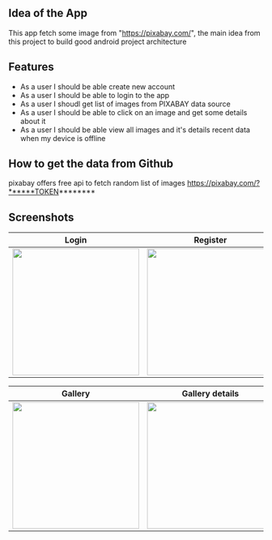 ## Idea of the App 
This app fetch some image from "https://pixabay.com/", the main idea from this project to build good android project architecture

## Features
* As a user I should be able create new account
* As a user I should be able to login to the app
* As a user I shoudl get list of images from PIXABAY data source
* As a user I should be able to click on an image and get some details about it
* As a user I should be able view all images and it's details recent data when my device is offline

## How to get the data from Github 
pixabay offers free api to fetch random list of images 
https://pixabay.com/?******TOKEN********


## Screenshots

| Login      | Register    |
|------------|-------------|
| <img src="https://firebasestorage.googleapis.com/v0/b/statistics-wallboard.appspot.com/o/device-2020-02-02-170438.png?alt=media&token=2cb2d26b-c583-4329-927d-c9ea201a9d74" width="250"> | <img src="https://firebasestorage.googleapis.com/v0/b/statistics-wallboard.appspot.com/o/device-2020-02-02-170500.png?alt=media&token=c4a81385-30d5-4ee6-b3fa-a7856c8f8c6c" width="250"> |


| Gallery        | Gallery details|
|----------------|----------------|
| <img src="https://firebasestorage.googleapis.com/v0/b/statistics-wallboard.appspot.com/o/device-2020-02-02-170537.png?alt=media&token=e39a2d06-e2ab-4a1a-aa61-6898b474c8bb" width="250"> | <img src="https://firebasestorage.googleapis.com/v0/b/statistics-wallboard.appspot.com/o/device-2020-02-02-170549.png?alt=media&token=9fd88c11-e629-4616-88e6-2787f4560546" width="250"> |



